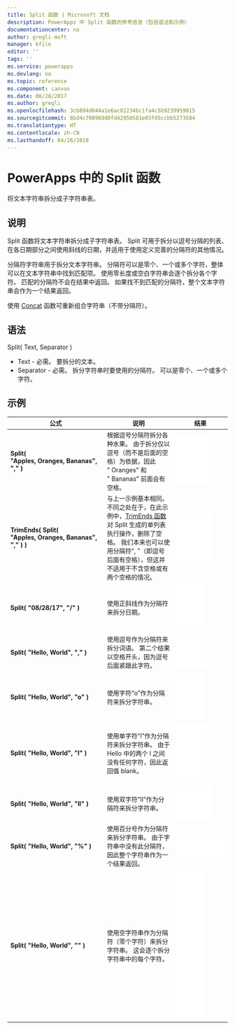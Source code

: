 ```yaml
---
title: Split 函数 | Microsoft 文档
description: PowerApps 中 Split 函数的参考信息（包括语法和示例）
documentationcenter: na
author: gregli-msft
manager: kfile
editor: ''
tags: ''
ms.service: powerapps
ms.devlang: na
ms.topic: reference
ms.component: canvas
ms.date: 08/28/2017
ms.author: gregli
ms.openlocfilehash: 3cb894d044a1e6ac02234bc1fa4c5b9239959015
ms.sourcegitcommit: 8bd4c700969d0fd42950581e03fd5ccbb5273584
ms.translationtype: HT
ms.contentlocale: zh-CN
ms.lasthandoff: 04/26/2018
---
```

# <a name="split-function-in-powerapps"></a>PowerApps 中的 Split 函数
将文本字符串拆分成子字符串表。

## <a name="description"></a>说明
Split 函数将文本字符串拆分成子字符串表。  Split 可用于拆分以逗号分隔的列表、在各日期部分之间使用斜线的日期，并适用于使用定义完善的分隔符的其他情况。  

分隔符字符串用于拆分文本字符串。  分隔符可以是零个、一个或多个字符，整体可以在文本字符串中找到匹配项。  使用零长度或空白字符串会逐个拆分各个字符。  匹配的分隔符不会在结果中返回。  如果找不到匹配的分隔符，整个文本字符串会作为一个结果返回。

使用 [Concat](function-concatenate.md) 函数可重新组合字符串（不带分隔符）。  

## <a name="syntax"></a>语法
Split( Text, Separator )

* Text - 必需。  要拆分的文本。
* Separator - 必需。  拆分字符串时要使用的分隔符。  可以是零个、一个或多个字符。

## <a name="examples"></a>示例
| 公式 | 说明 | 结果 |
| --- | --- | --- |
| **Split( "Apples,&nbsp;Oranges,&nbsp;Bananas", "," )** |根据逗号分隔符拆分各种水果。  由于拆分仅以逗号（而不是后面的空格）为依据，因此 "&nbsp;Oranges" 和 "&nbsp;Bananas" 前面会有空格。 |<style> img { max-width: none; } </style> ![](media/function-split/fruit1.png) |
| **TrimEnds( Split( "Apples,&nbsp;Oranges,&nbsp;Bananas", "," ) )** |与上一示例基本相同。不同之处在于，在此示例中，[TrimEnds 函数](function-trim.md)对 Split 生成的单列表执行操作，删除了空格。 我们本来也可以使用分隔符“,&nbsp;”（即逗号后面有空格），但这并不适用于不含空格或有两个空格的情况。 |<style> img { max-width: none; } </style> ![](media/function-split/fruit2.png) |
| **Split( "08/28/17", "/" )** |使用正斜线作为分隔符来拆分日期。 |<style> img { max-width: none; } </style> ![](media/function-split/date.png) |
| **Split( "Hello,&nbsp;World", "," )** |使用逗号作为分隔符来拆分词语。  第二个结果以空格开头，因为逗号后面紧跟此字符。 |<style> img { max-width: none; } </style> ![](media/function-split/comma.png) |
| **Split( "Hello,&nbsp;World", "o" )** |使用字符“o”作为分隔符来拆分字符串。 |<style> img { max-width: none; } </style> ![](media/function-split/o.png) |
| **Split( "Hello,&nbsp;World", "l" )** |使用单字符“l”作为分隔符来拆分字符串。 由于 Hello 中的两个 l 之间没有任何字符，因此返回值 blank。 |<style> img { max-width: none; } </style> ![](media/function-split/l.png) |
| **Split( "Hello,&nbsp;World", "ll" )** |使用双字符“ll”作为分隔符来拆分字符串。 |<style> img { max-width: none; } </style> ![](media/function-split/ll.png) |
| **Split( "Hello,&nbsp;World", "%" )** |使用百分号作为分隔符来拆分字符串。 由于字符串中没有此分隔符，因此整个字符串作为一个结果返回。 |<style> img { max-width: none; } </style> ![](media/function-split/percent.png) |
| **Split( "Hello,&nbsp;World", "" )** |使用空字符串作为分隔符（零个字符）来拆分字符串。 这会逐个拆分字符串中的每个字符。 |<style> img { max-width: none; } </style> ![](media/function-split/none.png) |

